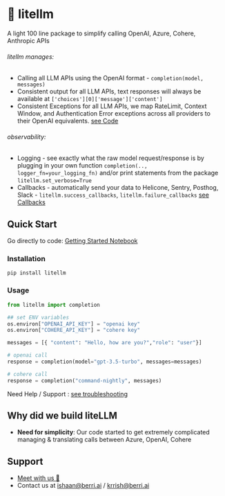 # 🚅 litellm
A light 100 line package to simplify calling OpenAI, Azure, Cohere, Anthropic APIs 

###### litellm manages:
* Calling all LLM APIs using the OpenAI format - `completion(model, messages)`
* Consistent output for all LLM APIs, text responses will always be available at `['choices'][0]['message']['content']`
* Consistent Exceptions for all LLM APIs, we map RateLimit, Context Window, and Authentication Error exceptions across all providers to their OpenAI equivalents. [see Code](https://github.com/BerriAI/litellm/blob/ba1079ff6698ef238c5c7f771dd2b698ec76f8d9/litellm/utils.py#L250)

###### observability:
* Logging - see exactly what the raw model request/response is by plugging in your own function `completion(.., logger_fn=your_logging_fn)` and/or print statements from the package `litellm.set_verbose=True`
* Callbacks - automatically send your data to Helicone, Sentry, Posthog, Slack - `litellm.success_callbacks`, `litellm.failure_callbacks` [see Callbacks](https://litellm.readthedocs.io/en/latest/advanced/)

## Quick Start
Go directly to code: [Getting Started Notebook](https://colab.research.google.com/drive/1gR3pY-JzDZahzpVdbGBtrNGDBmzUNJaJ?usp=sharing)
### Installation
```
pip install litellm
```

### Usage
```python
from litellm import completion

## set ENV variables
os.environ["OPENAI_API_KEY"] = "openai key"
os.environ["COHERE_API_KEY"] = "cohere key"

messages = [{ "content": "Hello, how are you?","role": "user"}]

# openai call
response = completion(model="gpt-3.5-turbo", messages=messages)

# cohere call
response = completion("command-nightly", messages)
```
Need Help / Support : [see troubleshooting](https://litellm.readthedocs.io/en/latest/troubleshoot)

## Why did we build liteLLM 
- **Need for simplicity**: Our code started to get extremely complicated managing & translating calls between Azure, OpenAI, Cohere

## Support
* [Meet with us 👋](https://calendly.com/d/4mp-gd3-k5k/berriai-1-1-onboarding-litellm-hosted-version)
* Contact us at ishaan@berri.ai / krrish@berri.ai
